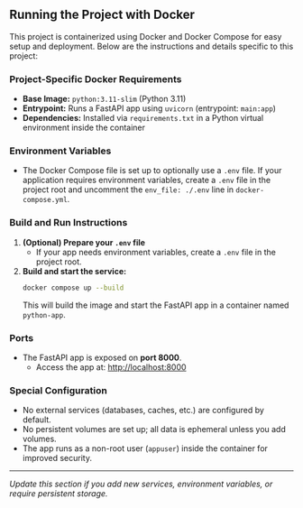 ## Running the Project with Docker

This project is containerized using Docker and Docker Compose for easy setup and deployment. Below are the instructions and details specific to this project:

### Project-Specific Docker Requirements
- **Base Image:** `python:3.11-slim` (Python 3.11)
- **Entrypoint:** Runs a FastAPI app using `uvicorn` (entrypoint: `main:app`)
- **Dependencies:** Installed via `requirements.txt` in a Python virtual environment inside the container

### Environment Variables
- The Docker Compose file is set up to optionally use a `.env` file. If your application requires environment variables, create a `.env` file in the project root and uncomment the `env_file: ./.env` line in `docker-compose.yml`.

### Build and Run Instructions
1. **(Optional) Prepare your `.env` file**
   - If your app needs environment variables, create a `.env` file in the project root.
2. **Build and start the service:**
   ```sh
   docker compose up --build
   ```
   This will build the image and start the FastAPI app in a container named `python-app`.

### Ports
- The FastAPI app is exposed on **port 8000**.
  - Access the app at: [http://localhost:8000](http://localhost:8000)

### Special Configuration
- No external services (databases, caches, etc.) are configured by default.
- No persistent volumes are set up; all data is ephemeral unless you add volumes.
- The app runs as a non-root user (`appuser`) inside the container for improved security.

---

*Update this section if you add new services, environment variables, or require persistent storage.*
